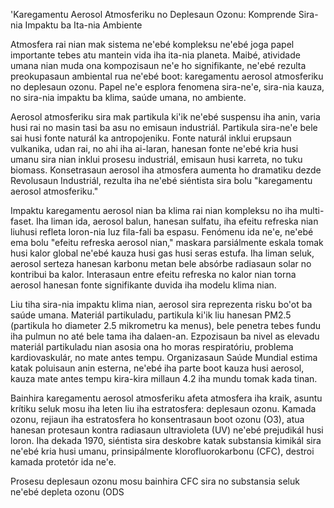 'Karegamentu Aerosol Atmosferiku no Deplesaun Ozonu: Komprende Sira-nia Impaktu ba Ita-nia Ambiente

Atmosfera rai nian mak sistema ne'ebé kompleksu ne'ebé joga papel importante tebes atu mantein vida iha ita-nia planeta. Maibé, atividade umana nian muda ona kompozisaun ne'e ho signifikante, ne'ebé rezulta preokupasaun ambiental rua ne'ebé boot: karegamentu aerosol atmosferiku no deplesaun ozonu. Papel ne'e esplora fenomena sira-ne'e, sira-nia kauza, no sira-nia impaktu ba klima, saúde umana, no ambiente.

Aerosol atmosferiku sira mak partikula ki'ik ne'ebé suspensu iha anin, varia husi rai no masin tasi ba asu no emisaun industriál. Partikula sira-ne'e bele sai husi fonte naturál ka antropojeniku. Fonte naturál inklui erupsaun vulkanika, udan rai, no ahi iha ai-laran, hanesan fonte ne'ebé kria husi umanu sira nian inklui prosesu industriál, emisaun husi karreta, no tuku biomass. Konsetrasaun aerosol iha atmosfera aumenta ho dramatiku dezde Revolusaun Industriál, rezulta iha ne'ebé siéntista sira bolu "karegamentu aerosol atmosferiku."

Impaktu karegamentu aerosol nian ba klima rai nian kompleksu no iha multi-faset. Iha liman ida, aerosol balun, hanesan sulfatu, iha efeitu refreska nian liuhusi refleta loron-nia luz fila-fali ba espasu. Fenómenu ida ne'e, ne'ebé ema bolu "efeitu refreska aerosol nian," maskara parsiálmente eskala tomak husi kalor global ne'ebé kauza husi gas husi seras estufa. Iha liman seluk, aerosol serteza hanesan karbonu metan bele absórbe radiasaun solar no kontribui ba kalor. Interasaun entre efeitu refreska no kalor nian torna aerosol hanesan fonte signifikante duvida iha modelu klima nian.

Liu tiha sira-nia impaktu klima nian, aerosol sira reprezenta risku bo'ot ba saúde umana. Materiál partikuladu, partikula ki'ik liu hanesan PM2.5 (partikula ho diameter 2.5 mikrometru ka menus), bele penetra tebes fundu iha pulmun no até bele tama iha dalaen-an. Ezpozisaun ba nivel as elevadu materiál partikuladu nian asosia ona ho moras respiratóriu, problema kardiovaskulár, no mate antes tempu. Organizasaun Saúde Mundial estima katak poluisaun anin esterna, ne'ebé iha parte boot kauza husi aerosol, kauza mate antes tempu kira-kira millaun 4.2 iha mundu tomak kada tinan.

Bainhira karegamentu aerosol atmosferiku afeta atmosfera iha kraik, asuntu krítiku seluk mosu iha leten liu iha estratosfera: deplesaun ozonu. Kamada ozonu, rejiaun iha estratosfera ho konsentrasaun boot ozonu (O3), atua hanesan protesaun kontra radiasaun ultravioleta (UV) ne'ebé prejudikál husi loron. Iha dekada 1970, siéntista sira deskobre katak substansia kimikál sira ne'ebé kria husi umanu, prinsipálmente klorofluorokarbonu (CFC), destroi kamada protetór ida ne'e.

Prosesu deplesaun ozonu mosu bainhira CFC sira no substansia seluk ne'ebé depleta ozonu (ODS